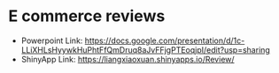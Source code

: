 # E commerce reviews

* Powerpoint Link: https://docs.google.com/presentation/d/1c-LLiXHLsHyywkHuPhtFfQmDruq8aJvFFjgPTEoqjpI/edit?usp=sharing
* ShinyApp Link: https://liangxiaoxuan.shinyapps.io/Review/
